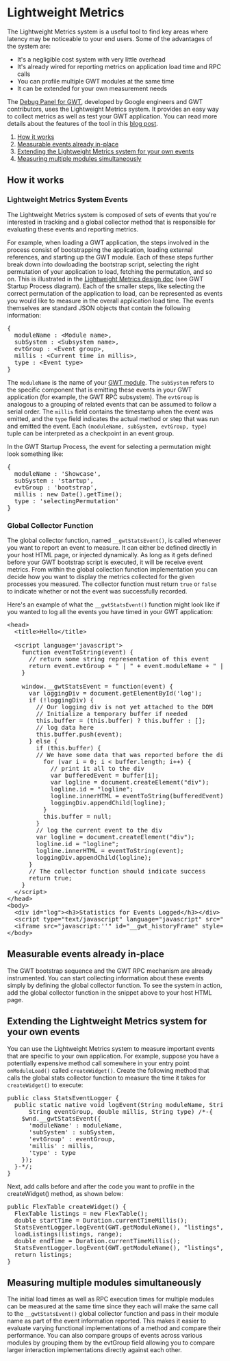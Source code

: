 Lightweight Metrics
===

The Lightweight Metrics system is a useful tool to find key areas where latency may be noticeable to your end users. Some of the advantages of the system are:

*   It's a negligible cost system with very little overhead
*   It's already wired for reporting metrics on application load time and RPC calls
*   You can profile multiple GWT modules at the same time
*   It can be extended for your own measurement needs

The [Debug Panel for GWT](http://code.google.com/p/gwt-debug-panel/), developed by Google engineers and GWT contributors, uses the Lightweight Metrics system.  It provides an easy way to collect metrics as well as test your GWT application. You can read more details about the features of the tool in this [blog post](http://googlewebtoolkit.blogspot.com/2009/07/introducing-debug-panel-for-gwt.html).

1.  [How it works](#how)
2.  [Measurable events already in-place](#already)
3.  [Extending the Lightweight Metrics system for your own events](#extending)
4.  [Measuring multiple modules simultaneously](#multiple)

## How it works<a id="how"></a>

### Lightweight Metrics System Events

The Lightweight Metrics system is composed of sets of events that you're interested in tracking and a global collector method that is responsible for evaluating these events and reporting metrics.

For example, when loading a GWT application, the steps involved in the process consist of bootstrapping the application, loading external references, and starting up the GWT module. Each of these steps further break down into dowloading the bootstrap script, selecting the right permutation of your application to load, fetching the permutation, and so on. This is illustrated in the [Lightweight Metrics design doc](http://code.google.com/p/google-web-toolkit/wiki/LightweightMetricsDesign) (see GWT Startup Process diagram). Each of the smaller steps, like selecting the correct permutation of the application to load, can be represented as events you would like to measure in the overall application load time. The events themselves are standard JSON objects that contain the following information:

<pre class="prettyprint">
{ 
  moduleName : &lt;Module name&gt;,
  subSystem : &lt;Subsystem name&gt;,
  evtGroup : &lt;Event group&gt;,
  millis : &lt;Current time in millis&gt;,
  type : &lt;Event type&gt;
}
</pre>

The `moduleName` is the name of your [GWT module](DevGuideOrganizingProjects.html#DevGuideModules). The `subSystem` refers to the specific component that is emitting these events in your GWT application (for example, the GWT RPC subsystem). The `evtGroup` is analogous to a grouping of related events that can be assumed to follow a serial order. The `millis` field contains the timestamp when the event was emitted, and the `type` field indicates the actual method or step that was run and emitted the event. Each `(moduleName, subSystem, evtGroup, type)` tuple can be interpreted as a checkpoint in an event group.

In the GWT Startup Process, the event for selecting a permutation might look something like:

<pre class="prettyprint">
{ 
  moduleName : 'Showcase',
  subSystem : 'startup',
  evtGroup : 'bootstrap',
  millis : new Date().getTime();
  type : 'selectingPermutation'
}
</pre>

### Global Collector Function

The global collector function, named `__gwtStatsEvent()`, is called whenever you want to report an event to measure. It can either be defined directly in your host HTML page, or injected dynamically. As long as it gets defined before your GWT bootstrap script is executed, it will be receive event metrics. From within the global collection function implementation you can decide how you want to display the metrics collected for the given processes you measured. The collector function must return `true` or `false` to indicate whether or not the event was successfully recorded.

Here's an example of what the `__gwtStatsEvent()` function might look like if you wanted to log all the events you have timed in your GWT application:

<pre class="prettyprint">
&lt;head&gt;
  &lt;title&gt;Hello&lt;/title&gt;

  &lt;script language='javascript'&gt;
    function eventToString(event) {
      // return some string representation of this event
      return event.evtGroup + " | " + event.moduleName + " | " + event.subSystem + " | " + event.type + " | " + event.millis;
    }

    window.__gwtStatsEvent = function(event) {
      var loggingDiv = document.getElementById('log');
      if (!loggingDiv) {
        // Our logging div is not yet attached to the DOM
        // Initialize a temporary buffer if needed
        this.buffer = (this.buffer) ? this.buffer : [];
        // log data here
        this.buffer.push(event);
      } else {
        if (this.buffer) {
        // We have some data that was reported before the div was connected
          for (var i = 0; i &lt; buffer.length; i++) {
            // print it all to the div
            var bufferedEvent = buffer[i];
            var logline = document.createElement("div");
            logline.id = "logline";
            logline.innerHTML = eventToString(bufferedEvent);
            loggingDiv.appendChild(logline);
          }
          this.buffer = null;
        }
        // log the current event to the div
        var logline = document.createElement("div");
        logline.id = "logline";
        logline.innerHTML = eventToString(event);
        loggingDiv.appendChild(logline);
      }
      // The collector function should indicate success
      return true;
    }
  &lt;/script&gt;
&lt;/head&gt;
&lt;body&gt;
  &lt;div id="log"&gt;&lt;h3&gt;Statistics for Events Logged&lt;/h3&gt;&lt;/div&gt;
  &lt;script type="text/javascript" language="javascript" src="hello/hello.nocache.js"&gt;&lt;/script&gt;
  &lt;iframe src="javascript:''" id="__gwt_historyFrame" style="position:absolute;width:0;height:0;border:0"&gt;&lt;/iframe&gt;
&lt;/body&gt;
</pre>

## Measurable events already in-place<a id="already"></a>

The GWT bootstrap sequence and the GWT RPC mechanism are already instrumented. You can start collecting information about these events simply by defining the global collector function. To see the system in action, add the global collector function in the snippet above to your host HTML page.

## Extending the Lightweight Metrics system for your own events<a id="extending"></a>

You can use the Lightweight Metrics system to measure important events that are specific to your own application. For example, suppose you have a potentially expensive method call somewhere in your entry point `onModuleLoad()` called `createWidget()`. Create the following method that calls the global stats collector function to measure the time it takes for `createWidget()` to execute:

<pre class="prettyprint">
public class StatsEventLogger {
  public static native void logEvent(String moduleName, String subSystem,
      String eventGroup, double millis, String type) /*-{
    $wnd.__gwtStatsEvent({
      'moduleName' : moduleName,
      'subSystem' : subSystem,
      'evtGroup' : eventGroup,
      'millis' : millis,
      'type' : type
    });
  }-*/;
}
</pre>

Next, add calls before and after the code you want to profile in the createWidget() method, as shown below:

<pre class="prettyprint">
public FlexTable createWidget() {
  FlexTable listings = new FlexTable();
  double startTime = Duration.currentTimeMillis();
  StatsEventLogger.logEvent(GWT.getModuleName(), "listings", "loadListings", startTime, "begin");
  loadListings(listings, range);
  double endTime = Duration.currentTimeMillis();
  StatsEventLogger.logEvent(GWT.getModuleName(), "listings", "loadListings", endTime, "end");
  return listings;
}
</pre>

## Measuring multiple modules simultaneously<a id="multiple"></a>

The initial load times as well as RPC execution times for multiple modules can be measured at the same time since they each will make the same call to the `__gwtStatsEvent()` global collector function and pass in their module name as part of the event information reported. This makes it easier to evaluate varying functional implementations of a method and compare their performance. You can also compare groups of events across various modules by grouping them by the evtGroup field allowing you to compare larger interaction implementations directly against each other.

